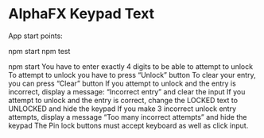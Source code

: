# AlphaFX Keypad Text

App start points:

npm start
npm test

npm start
You have to enter exactly 4 digits to be able to attempt to unlock
To attempt to unlock you have to press “Unlock” button
To clear your entry, you can press “Clear” button
If you attempt to unlock and the entry is incorrect, display a message: “Incorrect entry” and clear the input
If you attempt to unlock and the entry is correct, change the LOCKED text to UNLOCKED and hide the keypad
If you make 3 incorrect unlock entry attempts, display a message “Too many incorrect attempts” and hide the keypad
The Pin lock buttons must accept keyboard as well as click input.
